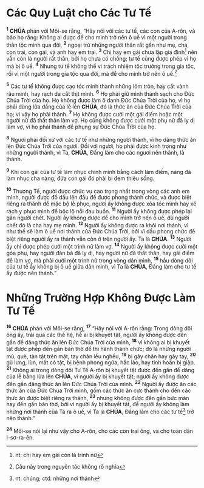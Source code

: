 # Các Quy Luật cho Các Tư Tế
<sup><b>1</b></sup> **CHÚA** phán với Môi-se rằng, “Hãy nói với các tư tế, các con của A-rôn, và bảo họ rằng: Không ai được để cho mình trở nên ô uế vì một người trong thân tộc mình qua đời, <sup><b>2</b></sup> ngoại trừ những người thân rất gần như mẹ, cha, con trai, con gái, và anh hay em trai. <sup><b>3</b></sup> Chị hay em gái chưa lập gia đình[^1-d5c87231-8005-4436-84f3-cf29af8519a5] nên vẫn còn là người rất thân, bởi họ chưa có chồng; tư tế cũng được phép vì họ mà bị ô uế. <sup><b>4</b></sup> Nhưng tư tế không thể vì trách nhiệm tộc trưởng trong gia tộc, rồi vì một người trong gia tộc qua đời, mà để cho mình trở nên ô uế.[^2-d5c87231-8005-4436-84f3-cf29af8519a5]

<sup><b>5</b></sup> Các tư tế không được cạo tóc mình thành những lõm tròn, hay cắt vành râu mình, hay rạch da cắt thịt mình. <sup><b>6</b></sup> Họ phải giữ mình thánh sạch cho Đức Chúa Trời của họ. Họ không được làm ô danh Đức Chúa Trời của họ, vì họ phải dùng lửa dâng của lễ lên **CHÚA**, đó là thức ăn của Đức Chúa Trời của họ; vì vậy họ phải thánh. <sup><b>7</b></sup> Họ không được cưới một gái điếm hoặc một người nữ đã thất thân làm vợ. Họ cũng không được cưới một phụ nữ đã ly dị làm vợ, vì họ phải thánh để phụng sự Đức Chúa Trời của họ.

<sup><b>8</b></sup> Ngươi phải đối xử với các tư tế như những người thánh, vì họ dâng thức ăn lên Đức Chúa Trời của ngươi. Đối với ngươi, họ phải được kính trọng như những người thánh, vì Ta, **CHÚA**, Đấng làm cho các ngươi nên thánh, là thánh.

<sup><b>9</b></sup> Khi con gái của tư tế làm nhục chính mình bằng cách làm điếm, nàng đã làm nhục cha nàng; đứa con gái đó phải bị đem thiêu sống.

<sup><b>10</b></sup> Thượng Tế, người được chức vụ cao trọng nhất trong vòng các anh em mình, người được đổ dầu lên đầu để được phong thánh chức, và được biệt riêng ra thánh để mặc bộ lễ phục, người ấy không được xõa tóc mình hay xé rách y phục mình để bộc lộ nỗi đau buồn. <sup><b>11</b></sup> Người ấy không được phép lại gần người chết. Người ấy không được để cho mình trở nên ô uế, dù người chết đó là cha hay mẹ mình. <sup><b>12</b></sup> Người ấy không được ra khỏi nơi thánh, vì như thế sẽ làm ô uế nơi thánh của Đức Chúa Trời, bởi vì dầu phong chức để biệt riêng người ấy ra thánh vẫn còn ở trên người ấy. Ta là **CHÚA**. <sup><b>13</b></sup> Người ấy chỉ được phép cưới một trinh nữ làm vợ. <sup><b>14</b></sup> Người ấy không được cưới một góa phụ, hay người đàn bà đã ly dị, hay người nữ đã thất thân, hay gái điếm để làm vợ, mà phải cưới một trinh nữ trong vòng dân mình, <sup><b>15</b></sup> hầu dòng dõi của tư tế ấy không bị ô uế giữa dân mình, vì Ta là **CHÚA**, Đấng làm cho tư tế ấy được nên thánh.”


# Những Trường Hợp Không Được Làm Tư Tế
<sup><b>16</b></sup> **CHÚA** phán với Môi-se rằng, <sup><b>17</b></sup> “Hãy nói với A-rôn rằng: Trong dòng dõi ông ấy, trải qua các thế hệ, hễ ai bị khuyết tật, người ấy không được đến gần để dâng thức ăn lên Đức Chúa Trời của mình, <sup><b>18</b></sup> vì không ai bị khuyết tật được phép đến gần bàn thờ để thi hành thánh chức; đó là những người mù, què, tàn tật trên mặt, tay chân lều nghều, <sup><b>19</b></sup> bị gãy chân hay gãy tay, <sup><b>20</b></sup> gù lưng, lùn, mắt có tật, bị bệnh phong ngứa, hắc lào, hay tinh hoàn bị giập. <sup><b>21</b></sup> Không ai trong dòng dõi Tư Tế A-rôn bị khuyết tật được đến gần để dâng của lễ bằng lửa lên **CHÚA**, vì người ấy bị khuyết tật; người ấy không được đến gần dâng thức ăn lên Đức Chúa Trời của mình. <sup><b>22</b></sup> Người ấy được ăn các thức ăn của Đức Chúa Trời mình, gồm các thức ăn cực thánh cho đến các thức ăn được biệt riêng ra thánh, <sup><b>23</b></sup> nhưng không được đến gần bức màn hay đến gần bàn thờ, bởi vì người ấy bị khuyết tật, để người ấy không làm những nơi thánh của Ta ra ô uế, vì Ta là **CHÚA**, Đấng làm cho các tư tế[^3-d5c87231-8005-4436-84f3-cf29af8519a5] trở nên thánh.”

<sup><b>24</b></sup> Môi-se nói lại như vậy cho A-rôn, cho các con trai ông, và cho toàn dân I-sơ-ra-ên.

[^1-d5c87231-8005-4436-84f3-cf29af8519a5]: nt: chị hay em gái còn là trinh nữ
[^2-d5c87231-8005-4436-84f3-cf29af8519a5]: Câu này trong nguyên tác không rõ nghĩa
[^3-d5c87231-8005-4436-84f3-cf29af8519a5]: nt: chúng; ctd: những nơi thánh